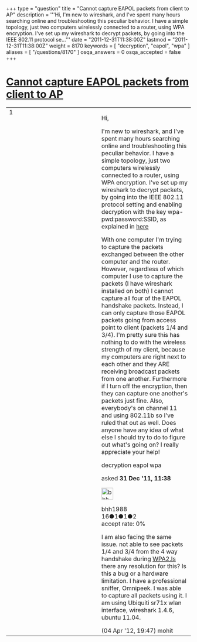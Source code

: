 +++
type = "question"
title = "Cannot capture EAPOL packets from client to AP"
description = '''Hi, I&#x27;m new to wireshark, and I&#x27;ve spent many hours searching online and troubleshooting this peculiar behavior. I have a simple topology, just two computers wirelessly connected to a router, using WPA encryption. I&#x27;ve set up my wireshark to decrypt packets, by going into the IEEE 802.11 protocol se...'''
date = "2011-12-31T11:38:00Z"
lastmod = "2011-12-31T11:38:00Z"
weight = 8170
keywords = [ "decryption", "eapol", "wpa" ]
aliases = [ "/questions/8170" ]
osqa_answers = 0
osqa_accepted = false
+++

<div class="headNormal">

# [Cannot capture EAPOL packets from client to AP](/questions/8170/cannot-capture-eapol-packets-from-client-to-ap)

</div>

<div id="main-body">

<div id="askform">

<table id="question-table" style="width:100%;"><colgroup><col style="width: 50%" /><col style="width: 50%" /></colgroup><tbody><tr class="odd"><td style="width: 30px; vertical-align: top"><div class="vote-buttons"><div id="post-8170-score" class="post-score" title="current number of votes">1</div><div id="favorite-count" class="favorite-count"></div></div></td><td><div id="item-right"><div class="question-body"><p>Hi,</p><p>I'm new to wireshark, and I've spent many hours searching online and troubleshooting this peculiar behavior. I have a simple topology, just two computers wirelessly connected to a router, using WPA encryption. I've set up my wireshark to decrypt packets, by going into the IEEE 802.11 protocol setting and enabling decryption with the key wpa-pwd:password:SSID, as explained in <a href="http://wiki.wireshark.org/HowToDecrypt802.11">here</a></p><p>With one computer I'm trying to capture the packets exchanged between the other computer and the router. However, regardless of which computer I use to capture the packets (I have wireshark installed on both) I cannot capture all four of the EAPOL handshake packets. Instead, I can only capture those EAPOL packets going from access point to client (packets 1/4 and 3/4). I'm pretty sure this has nothing to do with the wireless strength of my client, because my computers are right next to each other and they ARE receiving broadcast packets from one another. Furthermore if I turn off the encryption, then they can capture one another's packets just fine. Also, everybody's on channel 11 and using 802.11b so I've ruled that out as well. Does anyone have any idea of what else I should try to do to figure out what's going on? I really appreciate your help!</p></div><div id="question-tags" class="tags-container tags">decryption eapol wpa</div><div id="question-controls" class="post-controls"></div><div class="post-update-info-container"><div class="post-update-info post-update-info-user"><p>asked <strong>31 Dec '11, 11:38</strong></p><img src="https://secure.gravatar.com/avatar/0b145a77e0aaa86fbb591f5c639c42a4?s=32&amp;d=identicon&amp;r=g" class="gravatar" width="32" height="32" alt="bhh1988&#39;s gravatar image" /><p>bhh1988<br />
<span class="score" title="16 reputation points">16</span><span title="1 badges"><span class="badge1">●</span><span class="badgecount">1</span></span><span title="1 badges"><span class="silver">●</span><span class="badgecount">1</span></span><span title="2 badges"><span class="bronze">●</span><span class="badgecount">2</span></span><br />
<span class="accept_rate" title="Rate of the user&#39;s accepted answers">accept rate:</span> <span title="bhh1988 has no accepted answers">0%</span></p></div></div><div id="comments-container-8170" class="comments-container"><span id="9947"></span><div id="comment-9947" class="comment"><div id="post-9947-score" class="comment-score"></div><div class="comment-text"><p>I am also facing the same issue. not able to see packets 1/4 and 3/4 from the 4 way handshake during <a href="http://WPA2.Is">WPA2.Is</a> there any resolution for this? Is this a bug or a hardware limitation. I have a professional sniffer, Omnipeek. I was able to capture all packets using it. I am using Ubiquiti sr71x wlan interface, wireshark 1.4.6, ubuntu 11.04.</p></div><div id="comment-9947-info" class="comment-info"><span class="comment-age">(04 Apr '12, 19:47)</span> mohit</div></div></div><div id="comment-tools-8170" class="comment-tools"></div><div class="clear"></div><div id="comment-8170-form-container" class="comment-form-container"></div><div class="clear"></div></div></td></tr></tbody></table>

</div>

</div>

